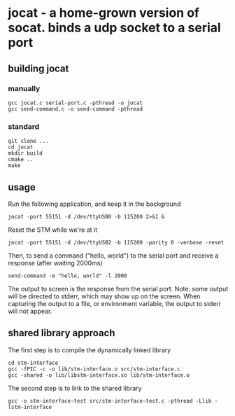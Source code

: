 # jocat - a home-grown version of socat. binds a udp socket to a serial port

## building jocat

### manually
    gcc jocat.c serial-port.c -pthread -o jocat
    gcc send-command.c -o send-command -pthread

### standard
    git clone ...
    cd jocat
    mkdir build
    cmake ..
    make

## usage

Run the following application, and keep it in the background

    jocat -port 55151 -d /dev/ttyUSB0 -b 115200 2>&1 &

Reset the STM while we're at it

    jocat -port 55151 -d /dev/ttyUSB2 -b 115200 -parity 0 -verbose -reset

Then, to send a command ("hello, world") to the serial port and receive a response (after waiting 2000ms)

    send-command -m "hello, world" -l 2000

The output to screen is the response from the serial port. Note: some output will be directed to stderr, 
which may show up on the screen. When capturing the output to a file, or environment variable, 
the output to stderr will not appear.

## shared library approach

The first step is to compile the dynamically linked library

    cd stm-interface
    gcc -fPIC -c -o lib/stm-interface.o src/stm-interface.c 
    gcc -shared -o lib/libstm-interface.so lib/stm-interface.o

The second step is to link to the shared library

    gcc -o stm-interface-test src/stm-interface-test.c -pthread -Llib -lstm-interface

